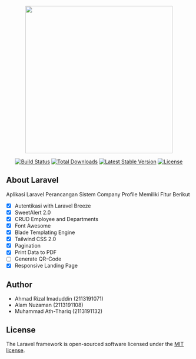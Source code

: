 <p align="center"><a href="https://laravel.com" target="_blank"><img src="https://raw.githubusercontent.com/laravel/art/master/logo-lockup/5%20SVG/2%20CMYK/1%20Full%20Color/laravel-logolockup-cmyk-red.svg" width="400"></a></p>

<p align="center">
<a href="https://travis-ci.org/laravel/framework"><img src="https://travis-ci.org/laravel/framework.svg" alt="Build Status"></a>
<a href="https://packagist.org/packages/laravel/framework"><img src="https://img.shields.io/packagist/dt/laravel/framework" alt="Total Downloads"></a>
<a href="https://packagist.org/packages/laravel/framework"><img src="https://img.shields.io/packagist/v/laravel/framework" alt="Latest Stable Version"></a>
<a href="https://packagist.org/packages/laravel/framework"><img src="https://img.shields.io/packagist/l/laravel/framework" alt="License"></a>
</p>

## About Laravel

Aplikasi Laravel Perancangan Sistem Company Profile
Memiliki Fitur Berikut

- [x] Autentikasi with Laravel Breeze
- [x] SweetAlert 2.0
- [x] CRUD Employee and Departments
- [x] Font Awesome
- [x] Blade Templating Engine
- [x] Tailwind CSS 2.0
- [x] Pagination
- [x] Print Data to PDF
- [ ] Generate QR-Code
- [x] Responsive Landing Page

## Author
-  Ahmad Rizal Imaduddin (2113191071)
-  Alam Nuzaman (2113191108)
-  Muhammad Ath-Thariq (2113191132)

## License

The Laravel framework is open-sourced software licensed under the [MIT license](https://opensource.org/licenses/MIT).
